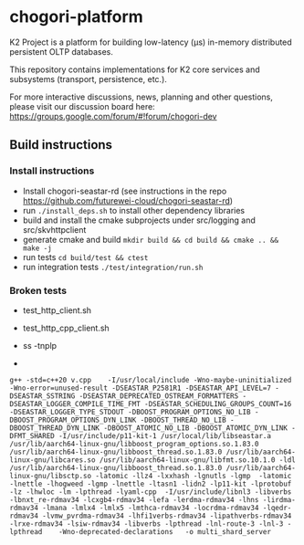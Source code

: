 <!--
    (C)opyright Futurewei Technologies Inc, 2019
-->

# chogori-platform
K2 Project is a platform for building low-latency (μs) in-memory distributed persistent OLTP databases.

This repository contains implementations for K2 core services and subsystems (transport, persistence, etc.).

For more interactive discussions, news, planning and other questions, please visit our discussion board here:
https://groups.google.com/forum/#!forum/chogori-dev

## Build instructions

### Install instructions
 * Install chogori-seastar-rd (see instructions in the repo https://github.com/futurewei-cloud/chogori-seastar-rd)
 * run `./install_deps.sh` to install other dependency libraries
 * build and install the cmake subprojects under src/logging and src/skvhttpclient
 * generate cmake and build `mkdir build && cd build && cmake .. && make -j`
 * run tests `cd build/test && ctest`
 * run integration tests `./test/integration/run.sh`

### Broken tests
* test_http_client.sh
* test_http_cpp_client.sh

* ss -tnplp
* 
``` shell
g++ -std=c++20 v.cpp    -I/usr/local/include -Wno-maybe-uninitialized -Wno-error=unused-result -DSEASTAR_P2581R1 -DSEASTAR_API_LEVEL=7 -DSEASTAR_SSTRING -DSEASTAR_DEPRECATED_OSTREAM_FORMATTERS -DSEASTAR_LOGGER_COMPILE_TIME_FMT -DSEASTAR_SCHEDULING_GROUPS_COUNT=16 -DSEASTAR_LOGGER_TYPE_STDOUT -DBOOST_PROGRAM_OPTIONS_NO_LIB -DBOOST_PROGRAM_OPTIONS_DYN_LINK -DBOOST_THREAD_NO_LIB -DBOOST_THREAD_DYN_LINK -DBOOST_ATOMIC_NO_LIB -DBOOST_ATOMIC_DYN_LINK -DFMT_SHARED -I/usr/include/p11-kit-1 /usr/local/lib/libseastar.a /usr/lib/aarch64-linux-gnu/libboost_program_options.so.1.83.0 /usr/lib/aarch64-linux-gnu/libboost_thread.so.1.83.0 /usr/lib/aarch64-linux-gnu/libcares.so /usr/lib/aarch64-linux-gnu/libfmt.so.10.1.0 -ldl /usr/lib/aarch64-linux-gnu/libboost_thread.so.1.83.0 /usr/lib/aarch64-linux-gnu/libsctp.so -latomic -llz4 -lxxhash -lgnutls -lgmp  -latomic -lnettle -lhogweed -lgmp -lnettle -ltasn1 -lidn2 -lp11-kit -lprotobuf -lz -lhwloc -lm -lpthread -lyaml-cpp  -I/usr/include/libnl3 -libverbs -lbnxt_re-rdmav34 -lcxgb4-rdmav34 -lefa -lerdma-rdmav34 -lhns -lirdma-rdmav34 -lmana -lmlx4 -lmlx5 -lmthca-rdmav34 -locrdma-rdmav34 -lqedr-rdmav34 -lvmw_pvrdma-rdmav34 -lhfi1verbs-rdmav34 -lipathverbs-rdmav34 -lrxe-rdmav34 -lsiw-rdmav34 -libverbs -lpthread -lnl-route-3 -lnl-3 -lpthread    -Wno-deprecated-declarations   -o multi_shard_server
```